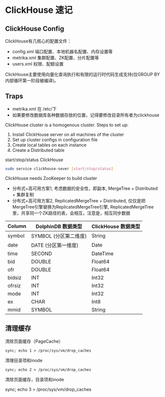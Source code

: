 # ClickHouse 速记

## ClickHouse Config

ClickHouse有几核心的配置文件：

- config.xml 端口配置、本地机器名配置、内存设置等
- metrika.xml 集群配置、ZK配置、分片配置等
- users.xml 权限、配额设置

ClickHouse主要使用向量化查询执行和有限的运行时代码生成支持(仅GROUP BY内部循环第一阶段被编译)。

## Traps

- metrika.xml 在 /etc/下
- 如果要修改数据库各种数据存放的位置，记得要修改目录所有者为clickhouse

ClickHouse cluster is a homogenous cluster. Steps to set up:

1. Install ClickHouse server on all machines of the cluster
2. Set up cluster configs in configuration file
3. Create local tables on each instance
4. Create a Distributed table

start/stop/status ClickHouse

```sh
sudo service clickhouse-sever [start/stop/status]
```

ClickHouse needs ZooKeeper to build cluster

- 分布式+高可用方案1, 考虑数据的安全性，即副本, MergeTree + Distributed + 集群复制
- 分布式+高可用方案2, ReplicatedMergeTree + Distributed, 仅仅是把MergeTree引擎替换为ReplicatedMergeTree引擎, ReplicatedMergeTree里，共享同一个ZK路径的表，会相互，注意是，相互同步数据

| Column | DolphinDB 数据类型    | ClickHouse 数据类型 |
| ------ | --------------------- | ------------------- |
| symbol | SYMBOL (分区第二维度) | String              |
| date   | DATE (分区第一维度)   | Date                |
| time   | SECOND                | DateTime            |
| bid    | DOUBLE                | Float64             |
| ofr    | DOUBLE                | Float64             |
| bidsiz | INT                   | Int32               |
| ofrsiz | INT                   | Int32               |
| mode   | INT                   | Int32               |
| ex     | CHAR                  | Int8                |
| mmid   | SYMBOL                | String              |


## 清理缓存

清除页面缓存（PageCache）

```
sync; echo 1 > /proc/sys/vm/drop_caches       
```

清理目录项和inode

```
sync; echo 2 > /proc/sys/vm/drop_caches
```

清除页面缓存，目录项和inode

sync; echo 3 > /proc/sys/vm/drop_caches 
```